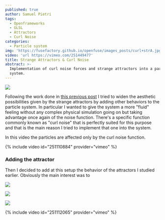 ```yaml
---
published: true
author: Samuel Pietri
tags:
  - Openframeworks
  - GLSL
  - Attractors
  - Curl Noise
categories:
  - Particle system
img: 'https://fusefactory.github.io/openfuse/images_posts/curl+strA.jpg'
video: 'url https://vimeo.com/251449477'
title: Strange Attractors & Curl Noise
abstract: >-
  Implementation of curl noise forces and strange attractors into a particle
  system.
---
```


![]({{site.baseurl}}/images_posts/curl+strA.jpg)




Following the work done in [this previous post](https://fusefactory.github.io/openfuse/strange%20attractors/particle%20system/Strange-Attractors-GPU/) I tried to widen the aesthetic possibilities given by the strange attractors by adding other behaviors to the particle system. In particular I wanted to give the system a more "fluid" feeling without any complex physical simulation going on but taking advantage once again of the noise function. There's a specific function commonly known as "curl noise" that is perfectly suited for this purpose and that is the main reason I tried to implement that one into the system.







In this video the particles are affected only by the curl noise function. 


{% include video id="251110884" provider="vimeo" %}


### Adding the attractor ###
Then I decided to add at this setup the behavior of the attractors I studied earlier. Obviously the main interest was to 

![]({{site.baseurl}}/images_posts/curl_attractor_001.png)

![]({{site.baseurl}}/images_posts/curl_attractor_002.jpg)

![]({{site.baseurl}}/images_posts/curl_attractor_003.jpg)

{% include video id="251112065" provider="vimeo" %}
